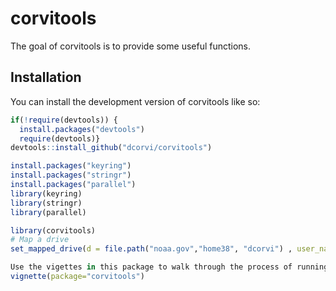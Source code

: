 
# corvitools

<!-- badges: start -->
<!-- badges: end -->

The goal of corvitools is to provide some useful functions.

## Installation

You can install the development version of corvitools like so:

``` r
if(!require(devtools)) {
  install.packages("devtools")
  require(devtools)}
devtools::install_github("dcorvi/corvitools")

install.packages("keyring")
install.packages("stringr")
install.packages("parallel")
library(keyring)
library(stringr)
library(parallel)

```


``` r
library(corvitools)
# Map a drive
set_mapped_drive(d = file.path("noaa.gov","home38", "dcorvi") , user_name = "dcorvi", password = key_get("woods hole network", "dcorvi"))

Use the vigettes in this package to walk through the process of running this function:
vignette(package="corvitools")

```

